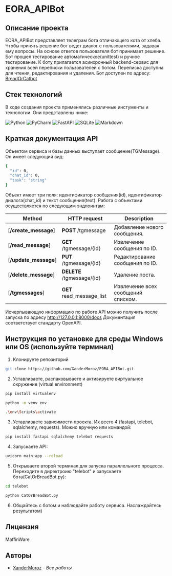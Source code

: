 # EORA_APIBot

## Описание проекта

EORA_APIBot представляет телеграм бота отличающего кота от хлеба. Чтобы принять решение бот ведет диалог с пользователями, задавая ему вопросы. На основе ответов пользователя бот принимает решение. Бот прошел тестирование автоматическое(unittest) и ручное тестирование. К боту прилагается асинхронный backend-сервис для хранения всей переписки пользователей с ботом. Переписка доступна для чтения, редактирования и удаления. Бот доступен по адресу: [BreadOrCatbot](https://t.me/BreadOrCatbot)

## Стек технологий 

В ходе создания проекта применялись различные инстументы и технологии. Они представлены ниже:

![Python](https://img.shields.io/badge/python-3670A0?style=for-the-badge&logo=python&logoColor=ffdd54)
![PyCharm](https://img.shields.io/badge/pycharm-143?style=for-the-badge&logo=pycharm&logoColor=black&color=black&labelColor=green)
![FastAPI](https://img.shields.io/badge/FastAPI-005571?style=for-the-badge&logo=fastapi)
![SQLite](https://img.shields.io/badge/sqlite-%2307405e.svg?style=for-the-badge&logo=sqlite&logoColor=white)
![Markdown](https://img.shields.io/badge/markdown-%23000000.svg?style=for-the-badge&logo=markdown&logoColor=white)

## Краткая документация API

Объектом сервиса и базы данных выступает сообщение(TGMessage). Он имеет следующий вид: 
```sh
{
  "id": 0,
  "chat_id": 0,
  "task": "string"
}
```
Объект имеет три поля: идентификатор сообщения(id), идентификатор диалога(chat_id) и текст сообщения(text). Работа с объектами осуществляется по следующим эндпоинтам: 

Method | HTTP request | Description
------------- | ------------- | -------------
[**/create_message**] | **POST** /tgmessage | Добавление нового сообщения.
[**/read_message**] | **GET** /tgmessage/{id} |  Извлечение сообщения по ID.
[**/update_message**] | **PUT** /tgmessage/{id} | Редактирование сообщения по ID.
[**/delete_message**] | **DELETE** /tgmessage/{id} | Удаление поста.
[**/tgmessages**] | **GET** read_message_list | Извлечение всех сообщений списком.

Исчерпывающую информацию по работе API можно получить после запуска по адресу http://127.0.0.1:8000/docs
Документация соответствует стандарту OpenAPI.

## Инструкция по установке для среды Windows или OS (используйте терминал)

1. Клонируете репозиторий
```sh
git clone https://github.com/XanderMoroz/EORA_APIBot.git
```
2. Уставливаете, распаковываете и активируете виртуальное окружение (virtual environment)
```sh
pip install virtualenv

python -m venv env  

.\env\Scripts\activate  
```
3. Уставливаете зависимости проекта. Их всего 4 (fastapi, telebot, sqlalchemy, requests). Можно вручную или командой:
```sh
pip install fastapi sqlalchemy telebot requests
```
4. Запускаете API:
```sh
uvicorn main:app --reload 
```
5. Открываете второй терминал для запуска параллельного процесса. Переходите в директроию "telebot" и запускаете бота(CatOrBreadBot.py):
```sh
cd telebot

python CatOrBreadBot.py  
```
6. Общайтесь с ботом и наблюдайте работу сервиса. Наслаждайтесь результатом)

## Лицензия

MaffinWare

## Авторы

* [XanderMoroz](https://https://github.com/XanderMoroz/) - *Все работы*
